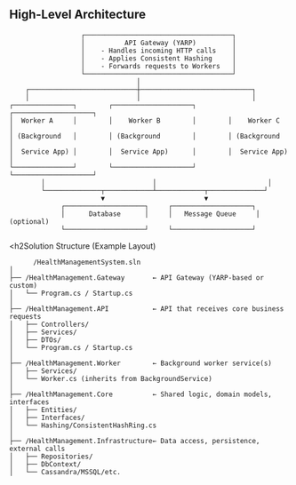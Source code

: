 <h2>High-Level Architecture</h2>
                      
                      ┌─────────────────────────────────────┐
                      │          API Gateway (YARP)         │
                      │    - Handles incoming HTTP calls    │
                      │    - Applies Consistent Hashing     │
                      │    - Forwards requests to Workers   │
                      └─────────────────────────────────────┘
                                    │
        ┌───────────────────────────┼────────────────────────────┐
        │                           │                            │
    ┌───────────────┐        ┌────────────────────┐        ┌────────────────────┐
    │  Worker A     │        │    Worker B        │        │    Worker C        │
    │ (Background   │        │ (Background        │        │ (Background        │
    │  Service App) │        │  Service App)      │        │  Service App)      │
    └───────────────┘        └────────────────────┘        └────────────────────┘
            │                           │                            │
            └──────────────┬────────────┴────────────┬──────────────┘
                           ▼                         ▼
                 ┌────────────────────┐     ┌────────────────────┐
                 │      Database      │     │   Message Queue     │ (optional)
                 └────────────────────┘     └────────────────────┘
<h2Solution Structure (Example Layout)</h2>

          /HealthManagementSystem.sln
    │
    ├── /HealthManagement.Gateway       ← API Gateway (YARP-based or custom)
    │   └── Program.cs / Startup.cs
    │
    ├── /HealthManagement.API           ← API that receives core business requests
    │   ├── Controllers/
    │   ├── Services/
    │   ├── DTOs/
    │   └── Program.cs / Startup.cs
    │
    ├── /HealthManagement.Worker        ← Background worker service(s)
    │   ├── Services/
    │   └── Worker.cs (inherits from BackgroundService)
    │
    ├── /HealthManagement.Core          ← Shared logic, domain models, interfaces
    │   ├── Entities/
    │   ├── Interfaces/
    │   └── Hashing/ConsistentHashRing.cs
    │
    ├── /HealthManagement.Infrastructure← Data access, persistence, external calls
    │   ├── Repositories/
    │   ├── DbContext/
    │   └── Cassandra/MSSQL/etc.
